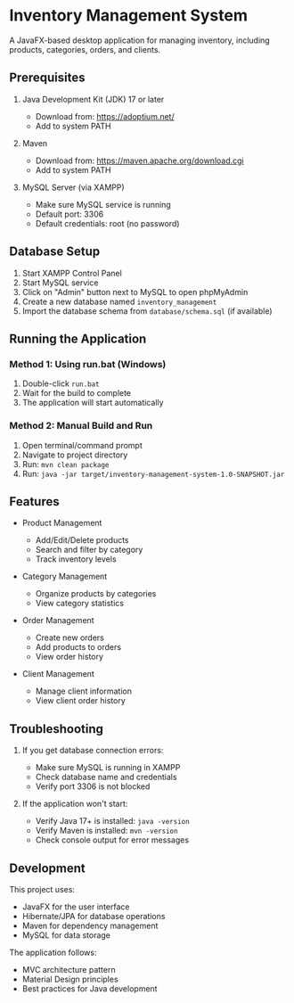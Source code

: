 # Inventory Management System

A JavaFX-based desktop application for managing inventory, including products, categories, orders, and clients.

## Prerequisites

1. Java Development Kit (JDK) 17 or later
   - Download from: https://adoptium.net/
   - Add to system PATH

2. Maven
   - Download from: https://maven.apache.org/download.cgi
   - Add to system PATH

3. MySQL Server (via XAMPP)
   - Make sure MySQL service is running
   - Default port: 3306
   - Default credentials: root (no password)

## Database Setup

1. Start XAMPP Control Panel
2. Start MySQL service
3. Click on "Admin" button next to MySQL to open phpMyAdmin
4. Create a new database named `inventory_management`
5. Import the database schema from `database/schema.sql` (if available)

## Running the Application

### Method 1: Using run.bat (Windows)
1. Double-click `run.bat`
2. Wait for the build to complete
3. The application will start automatically

### Method 2: Manual Build and Run
1. Open terminal/command prompt
2. Navigate to project directory
3. Run: `mvn clean package`
4. Run: `java -jar target/inventory-management-system-1.0-SNAPSHOT.jar`

## Features

- Product Management
  - Add/Edit/Delete products
  - Search and filter by category
  - Track inventory levels

- Category Management
  - Organize products by categories
  - View category statistics

- Order Management
  - Create new orders
  - Add products to orders
  - View order history

- Client Management
  - Manage client information
  - View client order history

## Troubleshooting

1. If you get database connection errors:
   - Make sure MySQL is running in XAMPP
   - Check database name and credentials
   - Verify port 3306 is not blocked

2. If the application won't start:
   - Verify Java 17+ is installed: `java -version`
   - Verify Maven is installed: `mvn -version`
   - Check console output for error messages

## Development

This project uses:
- JavaFX for the user interface
- Hibernate/JPA for database operations
- Maven for dependency management
- MySQL for data storage

The application follows:
- MVC architecture pattern
- Material Design principles
- Best practices for Java development 